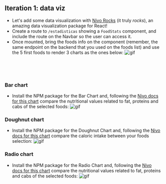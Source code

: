 ## Iteration 1: data viz

- Let's add some data visualization with <a href="https://nivo.rocks/">Nivo Rocks</a> (it truly _rocks_), an amazing data visualization package for React! 
- Create a route to `/estadisticas` showing a `FoodStats` component, and include the route on the Navbar so the user can access it.
- Once mounted, bring the foods info on the component (remember, the same endpoint on the backend that you used on the foods list) and use the 5 first foods to render 3 charts as the ones below:
![gif](https://res.cloudinary.com/ironhack-german/video/upload/e_loop/v1595349354/mov85.gif)
<p>&nbsp;</p>
<p>&nbsp;</p>

### Bar chart

- Install the NPM package for the Bar Chart and, following the <a href="https://nivo.rocks/bar/">Nivo docs for this chart</a> compare the nutritional values related to fat, proteins and cabs of the selected foods:
 ![gif](https://res.cloudinary.com/ironhack-german/image/upload/v1595403897/Captura_de_pantalla_2020-07-22_a_las_9.27.49.png)

### Doughnut chart

- Install the NPM package for the Doughnut Chart and, following the <a href="https://nivo.rocks/doughnut/">Nivo docs for this chart</a> compare the caloric intake between your foods selection: 
 ![gif](https://res.cloudinary.com/ironhack-german/image/upload/v1595403897/Captura_de_pantalla_2020-07-22_a_las_9.28.08.png)

### Radio chart

- Install the NPM package for the Radio Chart and, following the <a href="https://nivo.rocks/radio/">Nivo docs for this chart</a> compare the nutritional values related to fat, proteins and cabs of the selected foods:
![gif](https://res.cloudinary.com/ironhack-german/image/upload/v1595403897/Captura_de_pantalla_2020-07-22_a_las_9.28.17.png)


